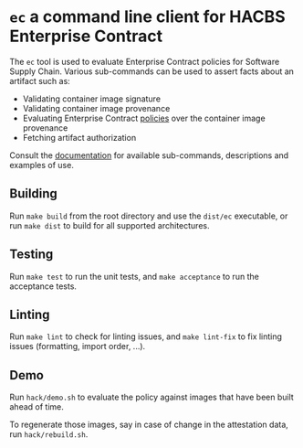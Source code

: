 # `ec` a command line client for HACBS Enterprise Contract

The `ec` tool is used to evaluate Enterprise Contract policies for Software
Supply Chain. Various sub-commands can be used to assert facts about an artifact
such as:
  * Validating container image signature
  * Validating container image provenance
  * Evaluating Enterprise Contract [policies][pol] over the container image provenance
  * Fetching artifact authorization

Consult the [documentation][docs] for available sub-commands, descriptions and
examples of use.

## Building

Run `make build` from the root directory and use the `dist/ec` executable, or
run `make dist` to build for all supported architectures.

## Testing

Run `make test` to run the unit tests, and `make acceptance` to run the
acceptance tests.

## Linting

Run `make lint` to check for linting issues, and `make lint-fix` to fix linting
issues (formatting, import order, ...).

## Demo

Run `hack/demo.sh` to evaluate the policy against images that have been
built ahead of time.

To regenerate those images, say in case of change in the attestation data, run
`hack/rebuild.sh`.

[pol]: https://github.com/hacbs-contract/ec-policies/
[docs]: https://hacbs-contract.github.io/ec-cli/main/index.html
